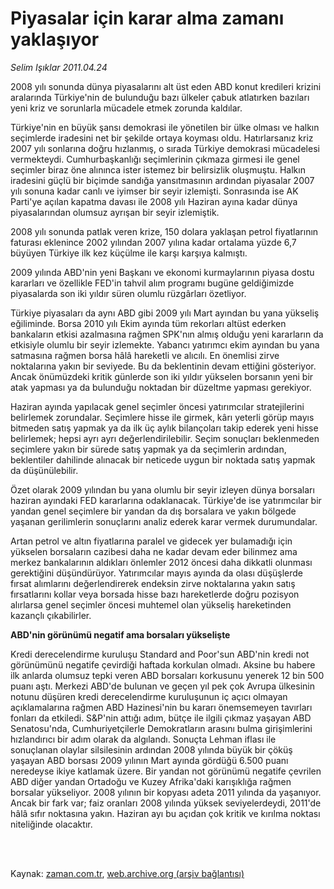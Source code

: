 # Piyasalar için karar alma zamanı yaklaşıyor

*Selim Işıklar 2011.04.24*

<td class="columnist-detail">
<p>2008 yılı sonunda dünya piyasalarını alt üst eden ABD konut kredileri krizini aralarında Türkiye'nin de bulunduğu bazı ülkeler çabuk atlatırken bazıları yeni kriz ve sorunlarla mücadele etmek zorunda kaldılar.</p>
<p>
<div id="haberMetinDiv">
<p>Türkiye'nin en büyük şansı demokrasi ile yönetilen bir ülke olması ve halkın seçimlerde iradesini net bir şekilde ortaya koyması oldu. Hatırlarsanız kriz 2007 yılı sonlarına doğru hızlanmış, o sırada Türkiye demokrasi mücadelesi vermekteydi. Cumhurbaşkanlığı seçimlerinin çıkmaza girmesi ile genel seçimler biraz öne alınınca ister istemez bir belirsizlik oluşmuştu. Halkın iradesini güçlü bir biçimde sandığa yansıtmasının ardından piyasalar 2007 yılı sonuna kadar canlı ve iyimser bir seyir izlemişti. Sonrasında ise AK Parti'ye açılan kapatma davası ile 2008 yılı Haziran ayına kadar dünya piyasalarından olumsuz ayrışan bir seyir izlemiştik.
<p>2008 yılı sonunda patlak veren krize, 150 dolara yaklaşan petrol fiyatlarının faturası eklenince 2002 yılından 2007 yılına kadar ortalama yüzde 6,7 büyüyen Türkiye ilk kez küçülme ile karşı karşıya kalmıştı.
<p>2009 yılında ABD'nin yeni Başkanı ve ekonomi kurmaylarının piyasa dostu kararları ve özellikle FED'in tahvil alım programı bugüne geldiğimizde piyasalarda son iki yıldır süren olumlu rüzgârları özetliyor.
<p>Türkiye piyasaları da aynı ABD gibi 2009 yılı Mart ayından bu yana yükseliş eğiliminde. Borsa 2010 yılı Ekim ayında tüm rekorları altüst ederken bankaların etkisi azalmasına rağmen SPK'nın almış olduğu yeni kararların da etkisiyle olumlu bir seyir izlemekte. Yabancı yatırımcı ekim ayından bu yana satmasına rağmen borsa hâlâ hareketli ve alıcılı. En önemlisi zirve noktalarına yakın bir seviyede. Bu da beklentinin devam ettiğini gösteriyor. Ancak önümüzdeki kritik günlerde son iki yıldır yükselen borsanın yeni bir atak yapması ya da bulunduğu noktadan bir düzeltme yapması gerekiyor.
<p>Haziran ayında yapılacak genel seçimler öncesi yatırımcılar stratejilerini belirlemek zorundalar. Seçimlere hisse ile girmek, kârı yeterli görüp mayıs bitmeden satış yapmak ya da ilk üç aylık bilançoları takip ederek yeni hisse belirlemek; hepsi ayrı ayrı değerlendirilebilir. Seçim sonuçları beklenmeden seçimlere yakın bir sürede satış yapmak ya da seçimlerin ardından, beklentiler dahilinde alınacak bir neticede uygun bir noktada satış yapmak da düşünülebilir.
<p>Özet olarak 2009 yılından bu yana olumlu bir seyir izleyen dünya borsaları haziran ayındaki FED kararlarına odaklanacak. Türkiye'de ise yatırımcılar bir yandan genel seçimlere bir yandan da dış borsalara ve yakın bölgede yaşanan gerilimlerin sonuçlarını analiz ederek karar vermek durumundalar.
<p>Artan petrol ve altın fiyatlarına paralel ve gidecek yer bulamadığı için yükselen borsaların cazibesi daha ne kadar devam eder bilinmez ama merkez bankalarının aldıkları önlemler 2012 öncesi daha dikkatli olunması gerektiğini düşündürüyor. Yatırımcılar mayıs ayında da olası düşüşlerde fırsat alımlarını değerlendirerek endeksin zirve noktalarına yakın satış fırsatlarını kollar veya borsada hisse bazı hareketlerde doğru pozisyon alırlarsa genel seçimler öncesi muhtemel olan yükseliş hareketinden kazançlı çıkabilirler.
<p><b>ABD'nin görünümü negatif ama borsaları yükselişte</b>
<p>Kredi derecelendirme kuruluşu Standard and Poor'sun ABD'nin kredi not görünümünü negatife çevirdiği haftada korkulan olmadı. Aksine bu habere ilk anlarda olumsuz tepki veren ABD borsaları korkusunu yenerek 12 bin 500 puanı aştı. Merkezi ABD'de bulunan ve geçen yıl pek çok Avrupa ülkesinin notunu düşüren kredi derecelendirme kuruluşunun iç açıcı olmayan açıklamalarına rağmen ABD Hazinesi'nin bu kararı önemsemeyen tavırları fonları da etkiledi. S&amp;P'nin attığı adım, bütçe ile ilgili çıkmaz yaşayan ABD Senatosu'nda, Cumhuriyetçilerle Demokratların arasını bulma girişimlerini hızlandırıcı bir adım olarak da algılandı. Sonuçta Lehman iflası ile sonuçlanan olaylar silsilesinin ardından 2008 yılında büyük bir çöküş yaşayan ABD borsası 2009 yılının Mart ayında gördüğü 6.500 puanı neredeyse ikiye katlamak üzere. Bir yandan not görünümü negatife çevrilen ABD diğer yandan Ortadoğu ve Kuzey Afrika'daki karışıklığa rağmen borsalar yükseliyor. 2008 yılının bir kopyası adeta 2011 yılında da yaşanıyor. Ancak bir fark var; faiz oranları 2008 yılında yüksek seviyelerdeydi, 2011'de hâlâ sıfır noktasına yakın. Haziran ayı bu açıdan çok kritik ve kırılma noktası niteliğinde olacaktır.</p></p></p></p></p></p></p></p></p></div>
</p>


<p><br>
		 </br></p></td>

Kaynak: [zaman.com.tr](http://zaman.com.tr/yazar.do?yazino=1125503), [web.archive.org (arşiv bağlantısı)](http://web.archive.org/web/20120126103604/http://www.zaman.com.tr/yazar.do?yazino=1125503)
